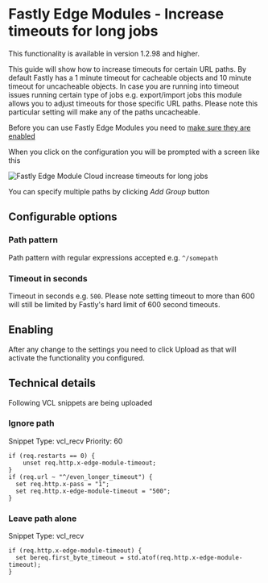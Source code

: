 # Fastly Edge Modules - Increase timeouts for long jobs

This functionality is available in version 1.2.98 and higher.

This guide will show how to increase timeouts for certain URL paths. By default Fastly has a 1 minute
timeout for cacheable objects and 10 minute timeout for uncacheable objects. In case you are running
into timeout issues running certain type of jobs e.g. export/import jobs this module allows you to 
adjust timeouts for those specific URL paths. Please note this particular setting will make
any of the paths uncacheable.

Before you can use Fastly Edge Modules you need to [make sure they are enabled](https://github.com/fastly/fastly-magento2/blob/master/Documentation/Guides/Edge-Modules/EDGE-MODULES.md)

When you click on the configuration you will be prompted with a screen like this

![Fastly Edge Module Cloud increase timeouts for long jobs](../../images/guides/edge-modules/eedge-module-increase-timeouts-long-jobs.png "Fastly Edge Module Cloud increase timeouts for long jobs")

You can specify multiple paths by clicking *Add Group* button

## Configurable options

### Path pattern

Path pattern with regular expressions accepted e.g. `^/somepath`

### Timeout in seconds

Timeout in seconds e.g. `500`. Please note setting timeout to more than 600 will still be limited
by Fastly's hard limit of 600 second timeouts.

## Enabling

After any change to the settings you need to click Upload as that will activate the functionality you configured.

## Technical details

Following VCL snippets are being uploaded

### Ignore path

Snippet Type: vcl_recv
Priority: 60

```vcl
if (req.restarts == 0) {
    unset req.http.x-edge-module-timeout;
}
if (req.url ~ "^/even_longer_timeout") {
  set req.http.x-pass = "1";
  set req.http.x-edge-module-timeout = "500";
}
```

### Leave path alone

Snippet Type: vcl_recv

```vcl
if (req.http.x-edge-module-timeout) {
  set bereq.first_byte_timeout = std.atof(req.http.x-edge-module-timeout);
}
```
